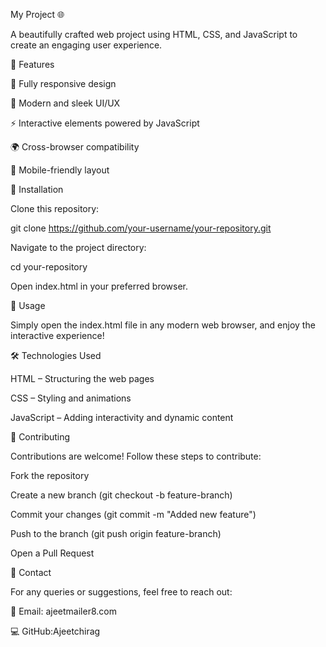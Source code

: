 My Project 🌐

A beautifully crafted web project using HTML, CSS, and JavaScript to create an engaging user experience.

🚀 Features

🌟 Fully responsive design

🎨 Modern and sleek UI/UX

⚡ Interactive elements powered by JavaScript

🌍 Cross-browser compatibility

📱 Mobile-friendly layout

📂 Installation

Clone this repository:

git clone https://github.com/your-username/your-repository.git

Navigate to the project directory:

cd your-repository

Open index.html in your preferred browser.

🎯 Usage

Simply open the index.html file in any modern web browser, and enjoy the interactive experience!

🛠️ Technologies Used

HTML – Structuring the web pages

CSS – Styling and animations

JavaScript – Adding interactivity and dynamic content

🤝 Contributing

Contributions are welcome! Follow these steps to contribute:

Fork the repository

Create a new branch (git checkout -b feature-branch)

Commit your changes (git commit -m "Added new feature")

Push to the branch (git push origin feature-branch)

Open a Pull Request

📧 Contact

For any queries or suggestions, feel free to reach out:

📩 Email: ajeetmailer8.com

💻 GitHub:Ajeetchirag

